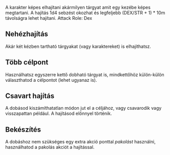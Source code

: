 A karakter képes elhajítani akármilyen tárgyat amit egy kezébe képes megtartani.
A hajítás 1d4 sebzést okozhat és legfeljebb (DEX/STR + 1) * 10m távolságra lehet hajítani.
Attack Role: Dex
## Nehézhajítás
Akár két kézben tartható tárgyakat (vagy karaktereket) is elhajíthatsz.
## Több célpont
Használhatsz egyszerre kettő dobható tárgyat is, mindkettőhöz külön-külön választhatod a célpontot (lehet ugyanaz is).
## Csavart hajítás
A dobásod kiszámíthatatlan módon jut el a céljához, vagy csavarodik vagy visszapattan például. A hajításod előnnyel történik.
## Bekészítés
A dobáshoz nem szükséges egy extra akció ponttal *pakolást* használni, használhatod a pakolás akciót a hajítással.